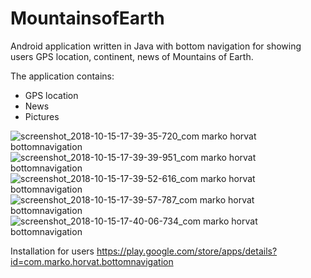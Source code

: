 # MountainsofEarth


Android application written in Java with bottom navigation  for showing users GPS location, continent, news of Mountains of Earth.

The application contains:
-	GPS location
-	News
- Pictures


![screenshot_2018-10-15-17-39-35-720_com marko horvat bottomnavigation](https://user-images.githubusercontent.com/43570635/47723601-1bb55680-dc55-11e8-8de3-c492d3663bf1.jpg)
![screenshot_2018-10-15-17-39-39-951_com marko horvat bottomnavigation](https://user-images.githubusercontent.com/43570635/47723602-1bb55680-dc55-11e8-999d-6f7c305c9ccc.png)
![screenshot_2018-10-15-17-39-52-616_com marko horvat bottomnavigation](https://user-images.githubusercontent.com/43570635/47723603-1c4ded00-dc55-11e8-96e9-cf8ce5a921bc.jpg)
![screenshot_2018-10-15-17-39-57-787_com marko horvat bottomnavigation](https://user-images.githubusercontent.com/43570635/47723604-1c4ded00-dc55-11e8-9683-e2f0037135ca.jpg)
![screenshot_2018-10-15-17-40-06-734_com marko horvat bottomnavigation](https://user-images.githubusercontent.com/43570635/47723605-1ce68380-dc55-11e8-8376-d2c4a4f1a846.jpg)








Installation for users
https://play.google.com/store/apps/details?id=com.marko.horvat.bottomnavigation
